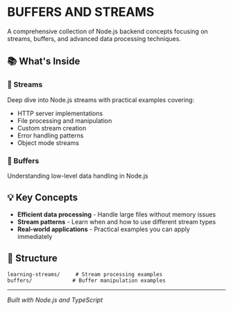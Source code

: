 # BUFFERS AND STREAMS

A comprehensive collection of Node.js backend concepts focusing on streams, buffers, and advanced data processing techniques.

## 📚 What's Inside

### 🔄 Streams

Deep dive into Node.js streams with practical examples covering:

- HTTP server implementations
- File processing and manipulation
- Custom stream creation
- Error handling patterns
- Object mode streams

### 🔧 Buffers

Understanding low-level data handling in Node.js


## 💡 Key Concepts

- **Efficient data processing** - Handle large files without memory issues
- **Stream patterns** - Learn when and how to use different stream types
- **Real-world applications** - Practical examples you can apply immediately

## 📁 Structure

```
learning-streams/     # Stream processing examples
buffers/             # Buffer manipulation examples
```

---

_Built with Node.js and TypeScript_
